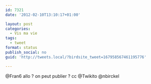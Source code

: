 ```yaml
---
id: 7321
date: '2012-02-10T13:10:17+01:00'

layout: post
categories:
  - Vis ma vie
tags:
  - tweet
format: status
publish_social: no
guid: 'http://tweets.local/?birdsite_tweet=167958567461195776'

---
```


@Fran6 allo ? on peut publier ? cc @Twikito @nbirckel